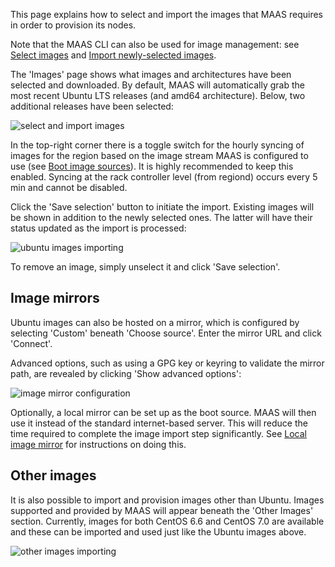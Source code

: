 <!--
Todo:
- There is a rumor of changing the rackd:region image sync frequency from 5 min to 15
-->
This page explains how to select and import the images that MAAS requires in order to provision its nodes.

Note that the MAAS CLI can also be used for image management: see [Select images](manage-cli-images.md#heading--select-images) and [Import newly-selected images](manage-cli-images.md#heading--import-newly-selected-images).

The 'Images' page shows what images and architectures have been selected and downloaded. By default, MAAS will automatically grab the most recent Ubuntu LTS releases (and amd64 architecture). Below, two additional releases have been selected:

![select and import images](../media/installconfig-images-import__2.4_select-and-import-images.png)

In the top-right corner there is a toggle switch for the hourly syncing of images for the region based on the image stream MAAS is configured to use (see [Boot image sources](installconfig-images.md#boot-image-sources)). It is highly recommended to keep this enabled. Syncing at the rack controller level (from regiond) occurs every 5 min and cannot be disabled.

Click the 'Save selection' button to initiate the import. Existing images will be shown in addition to the newly selected ones. The latter will have their status updated as the import is processed:

![ubuntu images importing](../media/installconfig-images-import__2.4_ubuntu-images-importing.png)

To remove an image, simply unselect it and click 'Save selection'.

<h2 id="heading--image-mirrors">Image mirrors</h2>

Ubuntu images can also be hosted on a mirror, which is configured by selecting 'Custom' beneath 'Choose source'. Enter the mirror URL and click 'Connect'.

Advanced options, such as using a GPG key or keyring to validate the mirror path, are revealed by clicking 'Show advanced options':

![image mirror configuration](../media/installconfig-images-import__2.4_mirror.png)

Optionally, a local mirror can be set up as the boot source. MAAS will then use it instead of the standard internet-based server. This will reduce the time required to complete the image import step significantly. See [Local image mirror](installconfig-images-mirror.md) for instructions on doing this.

<h2 id="heading--other-images">Other images</h2>

It is also possible to import and provision images other than Ubuntu. Images supported and provided by MAAS will appear beneath the 'Other Images' section. Currently, images for both CentOS 6.6 and CentOS 7.0 are available and these can be imported and used just like the Ubuntu images above.

![other images importing](../media/installconfig-images-import__2.4_other-images-importing.png)

<!-- LINKS -->


